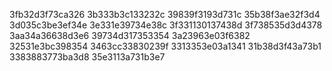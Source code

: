 3fb32d3f73ca326
3b333b3c133232c
39839f3193d731c
35b38f3ae32f3d4
3d035c3be3ef34e
3e331e39734e38c
3f331130137438d
3f738535d3d4378
3aa34a36638d3e6
39734d317353354
3a23963e03f6382
32531e3bc398354
3463cc33830239f
3313353e03a1341
31b38d3f43a73b1
3383883773ba3d8
35e3113a731b3e7
